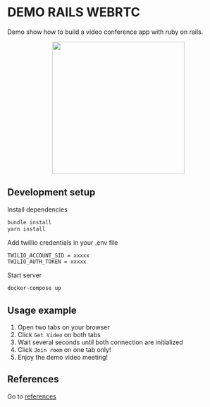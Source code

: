 # DEMO RAILS WEBRTC

Demo show how to build a video conference app with ruby on rails.

<p align="center">
  <img height="300" src="https://user-images.githubusercontent.com/6628202/80599587-c0d50900-8a5d-11ea-8451-66a21e5e2fcc.gif">
</p>

## Development setup

Install dependencies

```sh
bundle install
yarn install
```

Add twillio credentials in your .env file

```sh
TWILIO_ACCOUNT_SID = xxxxx
TWILIO_AUTH_TOKEN = xxxxx
```

Start server

```sh
docker-compose up
```

## Usage example

1. Open two tabs on your browser
2. Click `Get Video` on both tabs
3. Wait several seconds until both connection are initialized
4. Click `Join room` on one tab only!
5. Enjoy the demo video meeting!

## References

Go to [references](./REFERENCES.md)
